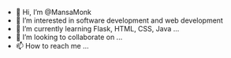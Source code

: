 - 👋 Hi, I’m @MansaMonk
- 👀 I’m interested in software development and web development
- 🌱 I’m currently learning Flask, HTML, CSS, Java ...
- 💞️ I’m looking to collaborate on ...
- 📫 How to reach me ...

<!---
MansaMonk/MansaMonk is a ✨ special ✨ repository because its `README.md` (this file) appears on your GitHub profile.
You can click the Preview link to take a look at your changes.
--->

